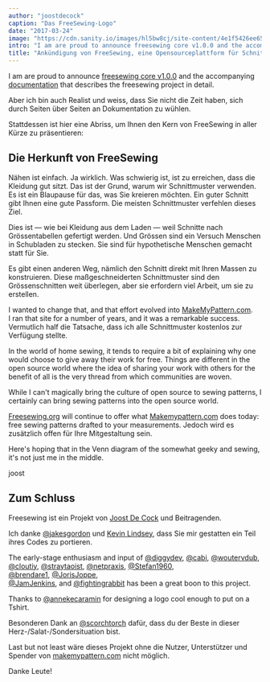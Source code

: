 ```yaml
---
author: "joostdecock"
caption: "Das FreeSewing-Logo"
date: "2017-03-24"
image: "https://cdn.sanity.io/images/hl5bw8cj/site-content/4e1f5426ee6578ef31d9c18a1de9b4beef15836b-2000x1125.jpg"
intro: "I am are proud to announce freesewing core v1.0.0 and the accompanying documentation that describes the freesewing project in detail."
title: "Ankündigung von FreeSewing, eine Opensourceplattform für Schnittmuster auf Mass"
---
```


I am are proud to announce [freesewing core v1.0.0](https://github.com/freesewing/core) and the accompanying [documentation](/docs) that describes the freesewing project in detail.

Aber ich bin auch Realist und weiss, dass Sie nicht die Zeit haben, sich durch Seiten über Seiten an Dokumentation zu wühlen.

Stattdessen ist hier eine Abriss, um Ihnen den Kern von FreeSewing in aller Kürze zu präsentieren:

## Die Herkunft von FreeSewing
Nähen ist einfach. Ja wirklich. Was schwierig ist, ist zu erreichen, dass die Kleidung gut sitzt. Das ist der Grund, warum wir Schnittmuster verwenden. Es ist ein Blaupause für das, was Sie kreieren möchten. Ein guter Schnitt gibt Ihnen eine gute Passform. Die meisten Schnittmuster verfehlen dieses Ziel.

Dies ist &mdash; wie bei Kleidung aus dem Laden &mdash; weil Schnitte nach Grössentabellen gefertigt werden. Und Grössen sind ein Versuch Menschen in Schubladen zu stecken. Sie sind für hypothetische Menschen gemacht statt für Sie.

Es gibt einen anderen Weg, nämlich den Schnitt direkt mit Ihren Massen zu konstruieren. Diese maßgeschneiderten Schnittmuster sind den Grössenschnitten weit überlegen, aber sie erfordern viel Arbeit, um sie zu erstellen.

I wanted to change that, and that effort evolved into [MakeMyPattern.com](https://makemypattern.com/).     
I ran that site for a number of years, and it was a remarkable success. Vermutlich half die Tatsache, dass ich alle Schnittmuster kostenlos zur Verfügung stellte.

In the world of home sewing, it tends to require a bit of explaining why one would choose to give away their work for free. Things are different in the open source world where the idea of sharing your work with others for the benefit of all is the very thread from which communities are woven.

While I can't magically bring the culture of open source to sewing patterns, I certainly can bring sewing patterns into the open source world.

[Freesewing.org](https://freesewing.org/) will continue to offer what [Makemypattern.com](https://makemypattern.com/) does today: free sewing patterns drafted to your measurements. Jedoch wird es zusätzlich offen für Ihre Mitgestaltung sein.

Here's hoping that in the Venn diagram of the somewhat geeky and sewing, it's not just me in the middle.

joost

## Zum Schluss
Freesewing ist ein Projekt von [Joost De Cock](https://github.com/joostdecock) und Beitragenden.

Ich danke [@jakesgordon](https://github.com/jakesgordon) und [Kevin Lindsey](http://www.kevlindev.com), dass Sie mir gestatten ein Teil ihres Codes zu portieren.

The early-stage enthusiasm and input of [@diggydev](https://github.com/diggydev), [@cabi](https://github.com/cabi), [@woutervdub](https://github.com/woutervdub), [@cloutiy](https://github.com/cloutiy), [@straytaoist](https://github.com/straytaoist), [@netpraxis](https://github.com/netpraxis), [@Stefan1960](https://github.com/Stefan1960),                                                             
[@brendare1](https://github.com/brendare1), [@JorisJoppe](https://github.com/JorisJoppe),                                                             
[@JamJenkins](https://github.com/JamJenkins), and [@fightingrabbit](https://github.com/fightingrabbit) has been a great boon to this project.

Thanks to [@annekecaramin](https://twitter.com/annekecaramin) for designing a logo cool enough to put on a  Tshirt.

Besonderen Dank an [@scorchtorch](https://twitter.com/scorchtorch) dafür, dass du der Beste in dieser Herz-/Salat-/Sondersituation bist.

Last but not least wäre dieses Projekt ohne die Nutzer, Unterstützer und Spender von [makemypattern.com](https://makemypattern.com/) nicht möglich.

Danke Leute!
